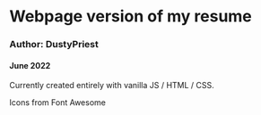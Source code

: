 # Webpage version of my resume 

### Author: DustyPriest
#### June 2022

Currently created entirely with vanilla JS / HTML / CSS.

Icons from Font Awesome
